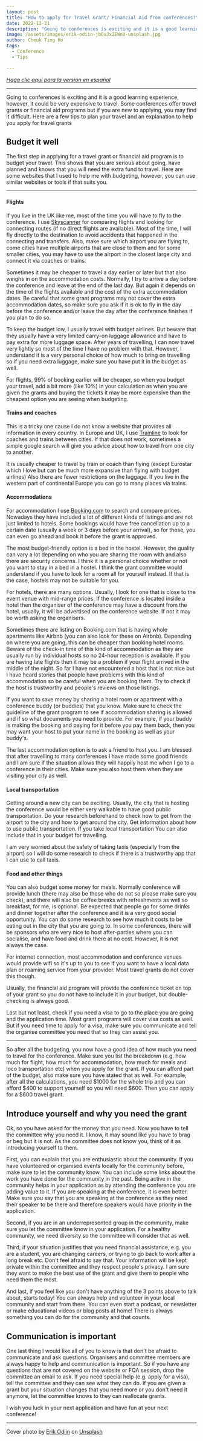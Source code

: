 ```yaml
---
layout: post
title: "How to apply for Travel Grant/ Financial Aid from conferences?"
date: 2022-12-21
description: "Going to conferences is exciting and it is a good learning experience, however, it could be very expensive to travel. Some conferences offer travel grants or financial aid programs but if you are new to applying, you may find it difficult. Here are a few tips to plan your travel and an explanation to help you apply for travel grants."
image: /assets/images/erik-odiin-jbQvJx2EWnU-unsplash.jpg
author: Cheuk Ting Ho
tags:
  - Conference
  - Tips

---
```


*[Haga clic aquí para la versión en español](/2022/12/21/how-to-finaid-es/)*

---

Going to conferences is exciting and it is a good learning experience, however, it could be very expensive to travel. Some conferences offer travel grants or financial aid programs but if you are new to applying, you may find it difficult. Here are a few tips to plan your travel and an explanation to help you apply for travel grants

## Budget it well

The first step in applying for a travel grant or financial aid program is to budget your travel. This shows that you are serious about going, have planned and knows that you will need the extra fund to travel. Here are some websites that I used to help me with budgeting, however, you can use similar websites or tools if that suits you.

---

#### Flights

If you live in the UK like me, most of the time you will have to fly to the conference. I use [Skyscanner](https://www.skyscanner.net/) for comparing flights and looking for connecting routes (if no direct flights are available). Most of the time, I will fly directly to the destination to avoid accidents that happened in the connecting and transfers. Also, make sure which airport you are flying to, come cities have multiple airports that are close to them and for some smaller cities, you may have to use the airport in the closest large city and connect it via coaches or trains.

Sometimes it may be cheaper to travel a day earlier or later but that also weighs in on the accommodation costs. Normally, I try to arrive a day before the conference and leave at the end of the last day. But again it depends on the time of the flights available and the cost of the extra accommodation dates. Be careful that some grant programs may not cover the extra accommodation dates, so make sure you ask if it is ok to fly in the day before the conference and/or leave the day after the conference finishes if you plan to do so.

To keep the budget low, I usually travel with budget airlines. But beware that they usually have a very limited carry-on luggage allowance and have to pay extra for more luggage space. After years of travelling, I can now travel very lightly so most of the time I have no problem with that. However, I understand it is a very personal choice of how much to bring on travelling so if you need extra luggage, make sure you have put it in the budget as well.

For flights, 99% of booking earlier will be cheaper, so when you budget your travel, add a bit more (like 10%) in your calculation as when you are given the grants and buying the tickets it may be more expensive than the cheapest option you are seeing when budgeting.

#### Trains and coaches

This is a tricky one cause I do not know a website that provides all information in every country. In Europe and UK, I use [Trainline](https://www.thetrainline.com/) to look for coaches and trains between cities. If that does not work, sometimes a simple google search will give you advice about how to travel from one city to another.

It is usually cheaper to travel by train or coach than flying (except Eurostar which I love but can be much more expansive than flying with budget airlines) Also there are fewer restrictions on the luggage. If you live in the western part of continental Europe you can go to many places via trains.

#### Accommodations

For accommodation I use [Booking.com](https://www.booking.com/) to search and compare prices. Nowadays they have included a lot of different kinds of listings and are not just limited to hotels. Some bookings would have free cancellation up to a certain date (usually a week or 3 days before your arrival), so for those, you can even go ahead and book it before the grant is approved.

The most budget-friendly option is a bed in the hostel. However, the quality can vary a lot depending on who you are sharing the room with and also there are security concerns. I think it is a personal choice whether or not you want to stay in a bed in a hostel. I think the grant committee would understand if you have to look for a room all for yourself instead. If that is the case, hostels may not be suitable for you.

For hotels, there are many options. Usually, I look for one that is close to the event venue with mid-range prices. If the conference is located inside a hotel then the organiser of the conference may have a discount from the hotel, usually, it will be advertised on the conference website. If not it may be worth asking the organisers.

Sometimes there are listing on Booking.com that is having whole apartments like Airbnb (you can also look for these on Airbnb). Depending on where you are going, this can be cheaper than booking hotel rooms. Beware of the check-in time of this kind of accommodation as they are usually run by individual hosts so no 24-hour reception is available. If you are having late flights then it may be a problem if your flight arrived in the middle of the night. So far I have not encountered a host that is not nice but I have heard stories that people have problems with this kind of accommodation so be careful when you are booking them. Try to check if the host is trustworthy and people's reviews on those listings.

If you want to save money by sharing a hotel room or apartment with a conference buddy (or buddies) that you know. Make sure to check the guideline of the grant program to see if accommodation sharing is allowed and if so what documents you need to provide. For example, if your buddy is making the booking and paying for it before you pay them back, then you may want your host to put your name in the booking as well as your buddy's.

The last accommodation option is to ask a friend to host you. I am blessed that after travelling to many conferences I have made some good friends and I am sure if the situation allows they will happily host me when I go to a conference in their cities. Make sure you also host them when they are visiting your city as well.

#### Local transportation

Getting around a new city can be exciting. Usually, the city that is hosting the conference would be either very walkable to have good public transportation. Do your research beforehand to check how to get from the airport to the city and how to get around the city. Get information about how to use public transportation. If you take local transportation You can also include that in your budget for travelling.

I am very worried about the safety of taking taxis (especially from the airport) so I will do some research to check if there is a trustworthy app that I can use to call taxis.

#### Food and other things

You can also budget some money for meals. Normally conference will provide lunch (there may also be those who do not so please make sure you check), and there will also be coffee breaks with refreshments as well so breakfast, for me, is optional. Be expected that people go for some drinks and dinner together after the conference and it is a very good social opportunity. You can do some research to see how much it costs to be eating out in the city that you are going to. In some conferences, there will be sponsors who are very nice to host after-parties where you can socialise, and have food and drink there at no cost. However, it is not always the case.

For internet connection, most accommodation and conference venues would provide wifi so it's up to you to see if you want to have a local data plan or roaming service from your provider. Most travel grants do not cover this though.

Usually, the financial aid program will provide the conference ticket on top of your grant so you do not have to include it in your budget, but double-checking is always good.

Last but not least, check if you need a visa to go to the place you are going and the application time. Most grant programs will cover visa costs as well. But if you need time to apply for a visa, make sure you communicate and tell the organise committee you need that so they can assist you.

---

So after all the budgeting, you now have a good idea of how much you need to travel for the conference. Make sure you list the breakdown (e.g. how much for flight, how much for accommodation, how much for meals and loco transportation etc) when you apply for the grant. If you can afford part of the budget, also make sure you have stated that as well. For example, after all the calculations, you need $1000 for the whole trip and you can afford $400 to support yourself so you will need $600. Then you can apply for a $600 travel grant.

## Introduce yourself and why you need the grant

Ok, so you have asked for the money that you need. Now you have to tell the committee why you need it. I know, it may sound like you have to brag or beg but it is not. As the committee does not know you, think of it as introducing yourself to them.

First, you can explain that you are enthusiastic about the community. If you have volunteered or organised events locally for the community before, make sure to let the community know. You can include some links about the work you have done for the community in the past. Being active in the community helps in your application as by attending the conference you are adding value to it. If you are speaking at the conference, it is even better. Make sure you say that you are speaking at the conference as they need their speaker to be there and therefore speakers would have priority in the application.

Second, if you are in an underrepresented group in the community, make sure you let the committee know in your application. For a healthy community, we need diversity so the committee will consider that as well.

Third, if your situation justifies that you need financial assistance, e.g. you are a student, you are changing careers, or trying to go back to work after a long break etc. Don't feel afraid to say that. Your information will be kept private within the committee and they respect people's privacy. I am sure they want to make the best use of the grant and give them to people who need them the most.

And last, if you feel like you don't have anything of the 3 points above to talk about, starts today! You can always help and volunteer in your local community and start from there. You can even start a podcast, or newsletter or make educational videos or blog posts at home! There is always something you can do for the community and that counts.

## Communication is important

One last thing I would like all of you to know is that don't be afraid to communicate and ask questions. Organisers and committee members are always happy to help and communication is important. So if you have any questions that are not covered on the website or FQA session, drop the committee an email to ask. If you need special help (e.g. apply for a visa), tell the committee and they can see what they can do. If you are given a grant but your situation changes that you need more or you don't need it anymore, let the committee knows to they can reallocate grants.

I wish you luck in your next application and have fun at your next conference!

---

Cover photo by <a href="https://unsplash.com/@odiin?utm_source=unsplash&utm_medium=referral&utm_content=creditCopyText">Erik Odiin</a> on <a href="https://unsplash.com/s/photos/traveling?utm_source=unsplash&utm_medium=referral&utm_content=creditCopyText">Unsplash</a>
